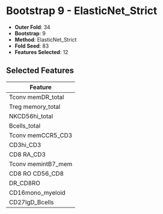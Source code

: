 # Bootstrap 9 - ElasticNet_Strict

- **Outer Fold**: 34
- **Bootstrap**: 9
- **Method**: ElasticNet_Strict
- **Fold Seed**: 83
- **Features Selected**: 12

## Selected Features

| Feature |
|---------|
| Tconv memDR_total |
| Treg memory_total |
| NKCD56hi_total |
| Bcells_total |
| Tconv memCCR5_CD3 |
| CD3hi_CD3 |
| CD8 RA_CD3 |
| Tconv memintB7_mem |
| CD8 RO CD56_CD8 |
| DR_CD8RO |
| CD16mono_myeloid |
| CD27IgD_Bcells |
